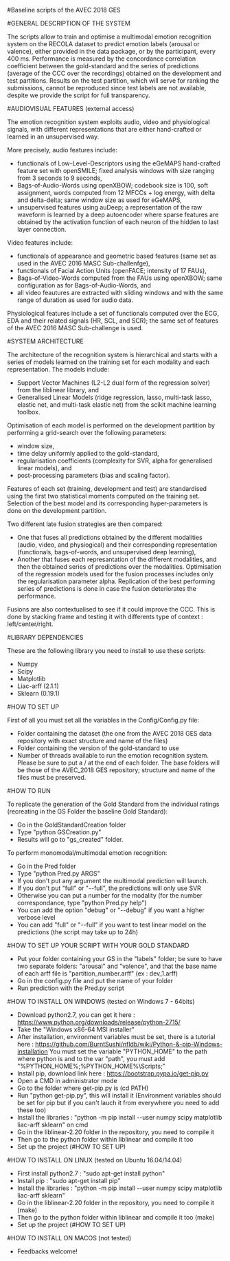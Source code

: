 #Baseline scripts of the AVEC 2018 GES

#GENERAL DESCRIPTION OF THE SYSTEM

The scripts allow to train and optimise a multimodal emotion recognition system on the RECOLA dataset to predict emotion labels (arousal or valence), either provided in the data package, or by the participant, every 400 ms. 
Performance is measured by the concordance correlation coefficient between the gold-standard and the series of predictions (average of the CCC over the recordings) obtained on the development and test partitions. 
Results on the test partition, which will serve for ranking the submissions, cannot be reproduced since test labels are not available, despite we provide the script for full transparency.

#AUDIOVISUAL FEATURES (external access)

The emotion recognition system exploits audio, video and physiological signals, with different representations that are either hand-crafted or learned in an unsupervised way. 

More precisely, audio features include:
- functionals of Low-Level-Descriptors using the eGeMAPS hand-crafted feature set with openSMILE; fixed analysis windows with size ranging from 3 seconds to 9 seconds,
- Bags-of-Audio-Words using openXBOW; codebook size is 100, soft assignment, words computed from 12 MFCCs + log energy, with delta and delta-delta; same window size as used for eGeMAPS,
- unsupervised features using auDeep; a representation of the raw waveform is learned by a deep autoencoder where sparse features are obtained by the activation function of each neuron of the hidden to last layer connection. 

Video features include:
- functionals of appearance and geometric based features (same set as used in the AVEC 2016 MASC Sub-challenfge),
- functionals of Facial Action Units (openFACE; intensity of 17 FAUs),
- Bags-of-Video-Words computed from the FAUs using openXBOW; same configuration as for Bags-of-Audio-Words, and
- all video feautures are extracted with sliding windows and with the same range of duration as used for audio data. 

Physiological features include a set of functionals computed over the ECG, EDA and their related signals (HR, SCL, and SCR); the same set of features of the AVEC 2016 MASC Sub-challenge is used.

#SYSTEM ARCHITECTURE

The architecture of the recognition system is hierarchical and starts with a series of models learned on the training set for each modality and each representation. 
The models include: 
- Support Vector Machines (L2-L2 dual form of the regression solver) from the liblinear library, and  
- Generalised Linear Models (ridge regression, lasso, multi-task lasso, elastic net, and multi-task elastic net) from the scikit machine learning toolbox. 

Optimisation of each model is performed on the development partition by performing a grid-search over the following parameters: 
- window size, 
- time delay uniformly applied to the gold-standard, 
- regularisation coefficients (complexity for SVR, alpha for generalised linear models), and 
- post-processing parameters (bias and scaling factor).

Features of each set (training, development and test) are standardised using the first two statistical moments computed on the training set. Selection of the best model and its corresponding hyper-parameters is done on the development partition. 

Two different late fusion strategies are then compared: 
- One that fuses all predictions obtained by the different modalities (audio, video, and physiogical) and their corresponding representation (functionals, bags-of-words, and unsupervised deep learning), 
- Another that fuses each represantation of the different modalities, and then the obtained series of predictions over the modalities. 
Optimisation of the regression models used for the fusion processes includes only the regularisation parameter alpha. 
Replication of the best performing series of predictions is done in case the fusion deteriorates the performance.

Fusions are also contextualised to see if it could improve the CCC.
This is done by stacking frame and testing it with differents type of context : left/center/right.

#LIBRARY DEPENDENCIES

These are the following library you need to install to use these scripts:
- Numpy
- Scipy
- Matplotlib
- Liac-arff (2.1.1)
- Sklearn (0.19.1)

#HOW TO SET UP

First of all you must set all the variables in the Config/Config.py file:
- Folder containing the dataset (the one from the AVEC 2018 GES data repository with exact structure and name of the files)
- Folder containing the version of the gold-standard to use
- Number of threads available to run the emotion recognition system.
Please be sure to put a / at the end of each folder.
The base folders will be those of the AVEC_2018 GES repository; structure and name of the files must be preserved.

#HOW TO RUN

To replicate the generation of the Gold Standard from the individual ratings (recreating in the GS Folder the baseline Gold Standard):
- Go in the GoldStandardCreation folder
- Type "python GSCreation.py"
- Results will go to "gs_created" folder.

To perform monomodal/multimodal emotion recognition:
- Go in the Pred folder
- Type "python Pred.py ARGS"
- If you don't put any argument the multimodal prediction will launch.
- If you don't put "full" or "--full", the predictions will only use SVR
- Otherwise you can put a number for the modality (for the number correspondance, type "python Pred.py help")
- You can add the option "debug" or "--debug" if you want a higher verbose level
- You can add "full" or "--full" if you want to test linear model on the predictions (the script may take up to 24h)

#HOW TO SET UP YOUR SCRIPT WITH YOUR GOLD STANDARD

- Put your folder containing your GS in the "labels" folder; be sure to have two separate folders: "arousal" and "valence", and that the base name of each arff file is "partition_number.arff" (ex : dev_1.arff)
- Go in the config.py file and put the name of your folder 
- Run prediction with the Pred.py script

#HOW TO INSTALL ON WINDOWS (tested on Windows 7 - 64bits)

- Download python2.7, you can get it here : https://www.python.org/downloads/release/python-2715/
- Take the "Windows x86-64 MSI installer"
- After installation, environment variables must be set, there is a tutorial here : https://github.com/BurntSushi/nfldb/wiki/Python-&-pip-Windows-installation
  You must set the variable "PYTHON_HOME" to the path where python is and to the var "path", you must add "%PYTHON_HOME%;%PYTHON_HOME%\Scripts\;"
- Install pip, download link here : https://bootstrap.pypa.io/get-pip.py
- Open a CMD in administrator mode
- Go to the folder where get-pip.py is (cd PATH)
- Run "python get-pip.py", this will install it (Environment variables should be set for pip but if you can't lauch it from everywhere you need to add these too)
- Install the libraries : "python -m pip install --user numpy scipy matplotlib liac-arff sklearn" on cmd
- Go in the liblinear-2.20 folder in the repository, you need to compile it
- Then go to the python folder within liblinear and compile it too
- Set up the project (#HOW TO SET UP)

#HOW TO INSTALL ON LINUX (tested on Ubuntu 16.04/14.04)

- First install python2.7 : "sudo apt-get install python"
- Install pip : "sudo apt-get install pip"
- Install the libraries : "python -m pip install --user numpy scipy matplotlib liac-arff sklearn"
- Go in the liblinear-2.20 folder in the repository, you need to compile it (make)
- Then go to the python folder within liblinear and compile it too (make)
- Set up the project (#HOW TO SET UP)

#HOW TO INSTALL ON MACOS (not tested)

- Feedbacks welcome!
